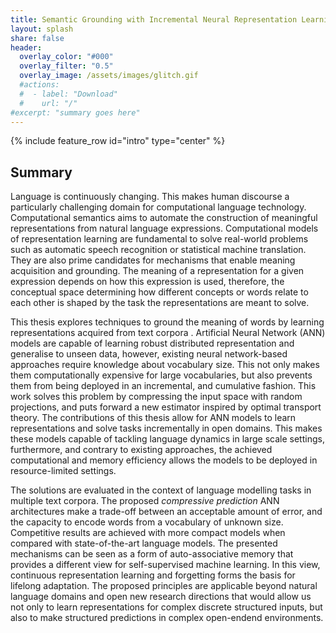 ```yaml
---
title: Semantic Grounding with Incremental Neural Representation Learning
layout: splash
share: false
header:
  overlay_color: "#000"
  overlay_filter: "0.5"
  overlay_image: /assets/images/glitch.gif
  #actions:
  #  - label: "Download"
  #    url: "/"
#excerpt: "summary goes here"
---
```


{% include feature_row id="intro" type="center" %}

## Summary
Language is continuously changing. This makes human discourse a
particularly challenging domain for computational language technology.
Computational semantics aims to automate the construction of meaningful
representations from natural language expressions. Computational models of
representation learning are fundamental to solve real-world problems such as
automatic speech recognition or statistical machine translation. They are also
prime candidates for mechanisms that enable meaning acquisition and grounding.
The meaning of a representation for a given expression depends on how this
expression is used, therefore, the conceptual space determining how different
concepts or words relate to each other is shaped by the task the representations
are meant to solve. 

This thesis explores techniques to ground the meaning of words by learning
representations acquired from text corpora . Artificial Neural Network (ANN)
models are capable of learning robust distributed representation and generalise
to unseen data, however, existing neural network-based approaches require
knowledge about vocabulary size. This not only makes them computationally
expensive for large vocabularies, but also prevents them from being deployed in
an incremental, and cumulative fashion. This work solves this problem by
compressing the input space with random projections, and puts forward a new
estimator inspired by optimal transport theory. The contributions of this thesis
allow for ANN models to learn representations and solve tasks incrementally in
open domains. This makes these models capable of tackling language dynamics in
large scale settings, furthermore, and contrary to existing approaches, the
achieved computational and memory efficiency allows the models to be deployed in
resource-limited settings.  

The solutions are evaluated in the context of language modelling tasks in
multiple text corpora. The proposed _compressive prediction_ ANN
architectures make a trade-off between an acceptable amount of error, and the
capacity to encode words from a vocabulary of unknown size. Competitive results
are achieved with more compact models when compared with state-of-the-art
language models. The presented mechanisms can be seen as a form of
auto-associative memory that provides a different view for self-supervised
machine learning. In this view, continuous representation learning and
forgetting forms the basis for lifelong adaptation. The proposed principles are
applicable beyond natural language domains and open new research directions that
would allow us not only to learn representations for complex discrete
structured inputs, but also to make structured predictions in complex open-endend environments.


<!--

### Incremental Semantic Grounding
### Meaning, Language and Grounding
### Computational Semantics
### Representation Learning as Grounding
### Neural Networks and Probabilistic Modelling
### Distributed Representations and Random Projections
### Research Questions and Contributions

## Background and Related Work
### Distributional Semantics and Language Modelling
### Vector Space Models
### Dimensionality Reduction and Random Projections
### Neural Language Models
### Energy-based models and contrastive learning

## Neural Random Projections

### Neural Probabilistic Language Modelling
### Computational Bottlenecks and Unnormalized Models
### Random Projections
### Experimental Setup
### Model Performance and Compression
### Conclusion

## Compressive Predictions

### Maximum Likelihood Bottleneck
### Estimating Unnormalized Neural Language Models 
### Contrastive Estimation and Optimal Transport
### Experimental Setup
### Noise Contrastive Estimation vs Partial Optimal Transport
### Conclusion and Future Prospects

## Conclusion

### Summary of Contributions
### Challenges and Open Questions
### Compression as a Theory of the Mind
### Future Prospects in Structured Inference

-->






